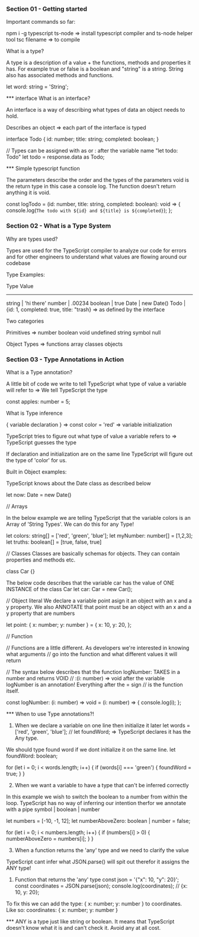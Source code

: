 ### Section 01 - Getting started

Important commands so far:

npm i -g typescript ts-node => install typescript compiler and ts-node helper tool
tsc filename => to compile

What is a type?

A type is a description of a value + the functions, methods and properties it has. For example true or false
is a boolean and "string" is a string. String also has associated methods and functions.

let word: string = 'String';

\*\*\* interface
What is an interface?

An interface is a way of describing what types of data an object needs to hold.

Describes an object => each part of the interface is typed

interface Todo {
id: number;
title: string;
completed: boolean;
}

// Types can be assigned with as or : after the variable name "let todo: Todo"
let todo = response.data as Todo;

\*\*\* Simple typescript function

The parameters describe the order and the types of the parameters void is the return type
in this case a console log. The function doesn't return anything it is void.

const logTodo = (id: number, title: string, completed: boolean): void => {
console.log(`The todo with ${id} and ${title} is ${completed}`);
};

### Section 02 - What is a Type System

Why are types used?

Types are used for the TypeScript compiler to analyze our code for errors and
for other engineers to understand what values are flowing around our codebase

Type Examples:

Type Value

---

string | 'hi there'
number | .00234
boolean | true
Date | new Date()
Todo | {id: 1, completed: true, title: "trash} => as defined by the interface

Two categories

Primitives => number boolean void undefined string symbol null

Object Types => functions array classes objects

### Section 03 - Type Annotations in Action

What is a Type annotation?

A little bit of code we write to tell TypeScript what type of value a variable will refer to => We tell TypeScript the type

const apples: number = 5;

What is Type inference

{ variable declaration } => const color = 'red' => variable initialization

TypeScript tries to figure out what type of value a variable refers to => TypeScript guesses the type

If declaration and initialization are on the same line TypeScript will figure out the type of 'color' for us.

Built in Object examples:

TypeScript knows about the Date class as described below

let now: Date = new Date()

// Arrays

In the below example we are telling TypeScript that the variable colors is an Array of 'String Types'. We can do this
for any Type!

let colors: string[] = ['red', 'green', 'blue'];
let myNumber: number[] = [1,2,3];
let truths: boolean[] = [true, false, true]

// Classes
Classes are basically schemas for objects. They can contain properties and methods etc.

class Car {}

The below code describes that the variable car has the value of ONE INSTANCE of the class Car
let car: Car = new Car();

// Object literal
We declare a variable point asign it an object with an x and a y property. We also ANNOTATE that point must be an object
with an x and a y property that are numbers

let point: { x: number; y: number } = {
x: 10,
y: 20,
};

// Function

// Functions are a little different. As developers we're interested in knowing what arguments
// go into the function and what different values it will return

// The syntax below describes that the function logNumber: TAKES in a number and returns VOID
// :(i: number) => void after the variable logNumber is an annotation! Everything after the = sign
// is the function itself.

const logNumber: (i: number) => void = (i: number) => {
console.log(i);
};

\*\*\* When to use Type annotations?!

1. When we declare a variable on one line then initialize it later
   let words = ['red', 'green', 'blue'];
   // let foundWord; => TypeScript declares it has the Any type.

We should type found word if we dont initialize it on the same line.
let foundWord: boolean;

for (let i = 0; i < words.length; i++) {
if (words[i] === 'green') {
foundWord = true;
}
}

2. When we want a variable to have a type that can't be inferred correctly

In this example we wish to switch the boolean to a number from within the loop.
TypeScript has no way of inferring our intention therfor we annotate with a pipe symbol |
boolean | number

let numbers = [-10, -1, 12];
let numberAboveZero: boolean | number = false;

for (let i = 0; i < numbers.length; i++) {
if (numbers[i] > 0) {
numberAboveZero = numbers[i];
}
}

3. When a function returns the 'any' type and we need to clarify the value

TypeScript cant infer what JSON.parse() will spit out therefor it assigns the ANY type!

1.  Function that returns the 'any' type
    const json = '{"x": 10, "y": 20}';
    const coordinates = JSON.parse(json);
    console.log(coordinates); // {x: 10, y: 20};

To fix this we can add the type: { x: number; y: number } to coordinates. Like so:
coordinates: { x: number; y: number }

\*\*\* ANY is a type just like string or boolean. It means that TypeScript doesn't know what it is
and can't check it. Avoid any at all cost.
